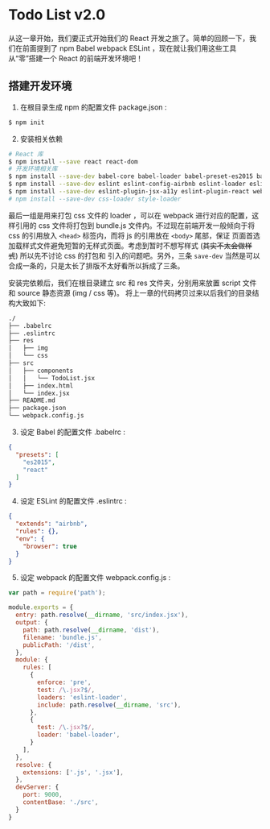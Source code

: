 # Todo List v2.0

从这一章开始，我们要正式开始我们的 React 开发之旅了。简单的回顾一下，我们在前面提到了 npm Babel webpack 
ESLint ，现在就让我们用这些工具从“零”搭建一个 React 的前端开发环境吧！

## 搭建开发环境

1. 在根目录生成 npm 的配置文件 package.json :

```bash
$ npm init
```

2. 安装相关依赖

```bash
# React 库
$ npm install --save react react-dom
# 开发环境相关库
$ npm install --save-dev babel-core babel-loader babel-preset-es2015 babel-preset-react
$ npm install --save-dev eslint eslint-config-airbnb eslint-loader eslint-plugin-import
$ npm install --save-dev eslint-plugin-jsx-a11y eslint-plugin-react webpack webpack-dev-server
# npm install --save-dev css-loader style-loader
```

最后一组是用来打包 css 文件的 loader ，可以在 webpack 进行对应的配置，这样引用的 css 文件将打包到 bundle.js 
文件内。不过现在前端开发一般倾向于将 css 的引用放入 `<head>` 标签内，而将 js 的引用放在 `<body>` 尾部，保证
页面首选加载样式文件避免短暂的无样式页面。考虑到暂时不想写样式 (~~其实不太会做样式~~) 所以先不讨论 css 的打包和
引入的问题吧。另外，三条 `save-dev` 当然是可以合成一条的，只是太长了排版不太好看所以拆成了三条。

安装完依赖后，我们在根目录建立 src 和 res 文件夹，分别用来放置 script 文件和 source 静态资源 (img / css 等)。 
将上一章的代码拷贝过来以后我们的目录结构大致如下: 

```bash
./
├── .babelrc
├── .eslintrc
├── res
│   ├── img
│   └── css
├── src
│   ├── components
│   │   └── TodoList.jsx
│   ├── index.html
│   └── index.jsx
├── README.md
├── package.json
└── webpack.config.js
```

3. 设定 Babel 的配置文件 .babelrc :

```json
{
  "presets": [
    "es2015",
    "react"
  ]
}
```

4. 设定 ESLint 的配置文件 .eslintrc :

```json
{
  "extends": "airbnb",
  "rules": {},
  "env": {
    "browser": true
  }
}
```

5. 设定 webpack 的配置文件 webpack.config.js :

```javascript
var path = require('path');

module.exports = {
  entry: path.resolve(__dirname, 'src/index.jsx'),
  output: {
    path: path.resolve(__dirname, 'dist'),
    filename: 'bundle.js',
    publicPath: '/dist',
  },
  module: {
    rules: [
      {
        enforce: 'pre',
        test: /\.jsx?$/,
        loaders: 'eslint-loader',
        include: path.resolve(__dirname, 'src'),
      },
      {
        test: /\.jsx?$/,
        loader: 'babel-loader',
      }
    ],
  },
  resolve: {
    extensions: ['.js', '.jsx'],
  },
  devServer: {
    port: 9000,
    contentBase: './src',
  }
}
```

